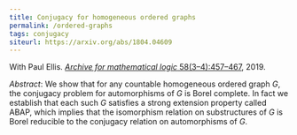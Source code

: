 ```yaml
---
title: Conjugacy for homogeneous ordered graphs
permalink: /ordered-graphs
tags: conjugacy
siteurl: https://arxiv.org/abs/1804.04609
---
```


With Paul Ellis. [*Archive for mathematical logic* 58(3–4):457–467](https://dx.doi.org/10.1007/s00153-018-0645-0), 2019.<!--more-->

*Abstract*: We show that for any countable homogeneous ordered graph $G$, the conjugacy problem for automorphisms of $G$ is Borel complete. In fact we establish that each such $G$ satisfies a strong extension property called ABAP, which implies that the isomorphism relation on substructures of $G$ is Borel reducible to the conjugacy relation on automorphisms of $G$.
